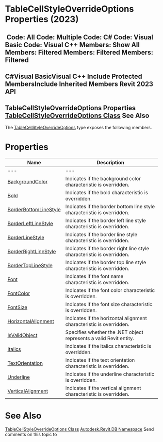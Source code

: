# TableCellStyleOverrideOptions Properties (2023)

﻿
 Code: All Code: Multiple Code: C# Code: Visual Basic Code: Visual C++  Members: Show All Members: Filtered Members: Filtered Members: Filtered   
---  
C#Visual BasicVisual C++
Include Protected MembersInclude Inherited Members
Revit 2023 API  
---  
TableCellStyleOverrideOptions Properties  
[TableCellStyleOverrideOptions Class](ac17323d-f5cf-8a72-34e0-4632173daf52.md "TableCellStyleOverrideOptions Class") See Also  
---  
The [TableCellStyleOverrideOptions](ac17323d-f5cf-8a72-34e0-4632173daf52.md "TableCellStyleOverrideOptions Class") type exposes the following members.
# Properties
| Name | Description |
| --- | --- |
| --- | --- | --- |
| [BackgroundColor](959eaa84-8ef6-e48f-61d5-d2059760506d.md "BackgroundColor Property") | Indicates if the background color characteristic is overridden. |
| [Bold](a424fcd8-f610-8c5c-254d-65173dcd061a.md "Bold Property") | Indicates if the bold characteristic is overridden. |
| [BorderBottomLineStyle](1ef8a73f-cdcf-4e10-173c-106dacd9d3c1.md "BorderBottomLineStyle Property") | Indicates if the border bottom line style characteristic is overridden. |
| [BorderLeftLineStyle](f722064c-9a6a-ffa6-1225-80ae5a604f8e.md "BorderLeftLineStyle Property") | Indicates if the border left line style characteristic is overridden. |
| [BorderLineStyle](1dd7a291-7f03-24b8-88c9-4c61764a1d3c.md "BorderLineStyle Property") | Indicates if the border line style characteristic is overridden. |
| [BorderRightLineStyle](9469aa6d-72a7-8cc9-8cbc-ee6712f6cac2.md "BorderRightLineStyle Property") | Indicates if the border right line style characteristic is overridden. |
| [BorderTopLineStyle](80d0b613-3897-a319-ddc6-36ca077cd323.md "BorderTopLineStyle Property") | Indicates if the border top line style characteristic is overridden. |
| [Font](780c914a-93cb-84e2-7a23-8ab38c64424e.md "Font Property") | Indicates if the font name characteristic is overridden. |
| [FontColor](b189e585-59b7-3778-87b0-9d60ac61d1a0.md "FontColor Property") | Indicates if the font color characteristic is overridden. |
| [FontSize](7f41928b-6f68-5464-bd9d-dd897dbc9528.md "FontSize Property") | Indicates if the font size characteristic is overridden. |
| [HorizontalAlignment](b478b390-df85-32b7-ae66-c312d3bd3a77.md "HorizontalAlignment Property") | Indicates if the horizontal alignment characteristic is overridden. |
| [IsValidObject](8456bac7-c50f-e391-42b0-6d58561ae376.md "IsValidObject Property") | Specifies whether the .NET object represents a valid Revit entity. |
| [Italics](0df1f4a9-4142-3394-a159-25336b40aa0a.md "Italics Property") | Indicates if the italics characteristic is overridden. |
| [TextOrientation](c391edf6-0c21-4bc0-b547-483b5fd105c4.md "TextOrientation Property") | Indicates if the text orientation characteristic is overridden. |
| [Underline](98624069-f1cd-5bf9-4e88-4f289bd5cfa2.md "Underline Property") | Indicates if the underline characteristic is overridden. |
| [VerticalAlignment](c95f19e3-8b86-5255-a814-4096384eb856.md "VerticalAlignment Property") | Indicates if the vertical alignment characteristic is overridden. |

# See Also
[TableCellStyleOverrideOptions Class](ac17323d-f5cf-8a72-34e0-4632173daf52.md "TableCellStyleOverrideOptions Class")
[Autodesk.Revit.DB Namespace](87546ba7-461b-c646-cbb1-2cb8f5bff8b2.md "Autodesk.Revit.DB Namespace")
Send comments on this topic to 